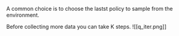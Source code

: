 A common choice is to choose the lastst policy to sample from the environment. 

Before collecting more data you can take K steps. 
![[q_iter.png]]

